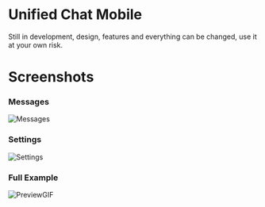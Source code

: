 # Unified Chat Mobile

Still in development, design, features and everything can be changed, use it at your own risk.

# Screenshots

### Messages 

![Messages](https://cdn.338.rocks/v1/storage/uploads/images/364837394018599024.png)

### Settings

![Settings](https://cdn.338.rocks/v1/storage/uploads/images/364837490076549233.png)

### Full Example

![PreviewGIF](https://cdn.338.rocks/v1/storage/uploads/images/364837158571343983.gif)
